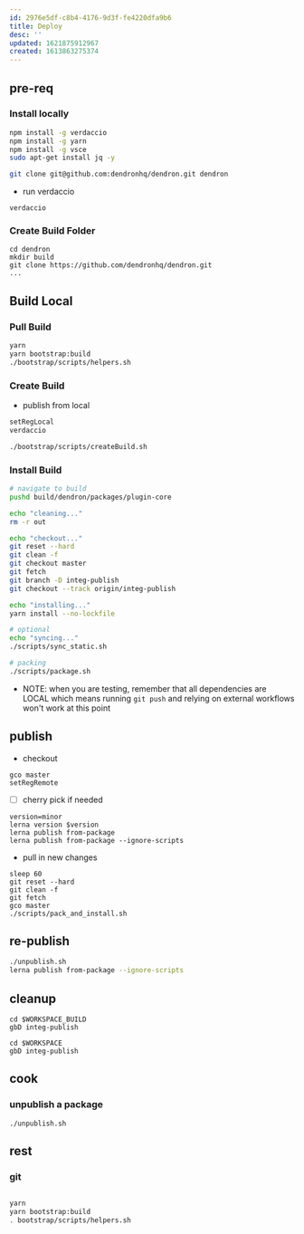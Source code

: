 ```yaml
---
id: 2976e5df-c8b4-4176-9d3f-fe4220dfa9b6
title: Deploy
desc: ''
updated: 1621875912967
created: 1613863275374
---
```




## pre-req

### Install locally
```sh
npm install -g verdaccio
npm install -g yarn
npm install -g vsce
sudo apt-get install jq -y

git clone git@github.com:dendronhq/dendron.git dendron
```

- run verdaccio
```
verdaccio
```

### Create Build Folder

```
cd dendron
mkdir build
git clone https://github.com/dendronhq/dendron.git
...
```

## Build Local

### Pull Build

```sh
yarn
yarn bootstrap:build 
./bootstrap/scripts/helpers.sh
```

### Create Build

- publish from local
```sh
setRegLocal
verdaccio

./bootstrap/scripts/createBuild.sh
```

### Install Build
```sh
# navigate to build
pushd build/dendron/packages/plugin-core

echo "cleaning..."
rm -r out

echo "checkout..."
git reset --hard
git clean -f
git checkout master
git fetch
git branch -D integ-publish
git checkout --track origin/integ-publish

echo "installing..."
yarn install --no-lockfile

# optional
echo "syncing..."
./scripts/sync_static.sh

# packing
./scripts/package.sh

```



- NOTE: when you are testing, remember that all dependencies are LOCAL which means running `git push` and relying on external workflows won't work at this point

## publish

- checkout
```
gco master
setRegRemote
```

- [ ] cherry pick if needed

```
version=minor
lerna version $version 
lerna publish from-package 
lerna publish from-package --ignore-scripts
```

- pull in new changes
```
sleep 60
git reset --hard
git clean -f
git fetch
gco master 
./scripts/pack_and_install.sh
```

## re-publish

```sh
./unpublish.sh
lerna publish from-package --ignore-scripts
```

## cleanup
```
cd $WORKSPACE_BUILD
gbD integ-publish

cd $WORKSPACE
gbD integ-publish
```


## cook

### unpublish a package

```
./unpublish.sh
```

## rest

### git 
```sh

yarn
yarn bootstrap:build 
. bootstrap/scripts/helpers.sh

```
